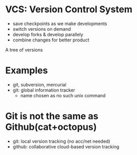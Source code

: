 # VCS: Version Control System
- save checkpoints as we make developments
- switch versions on demand
- develop forks & develop parallely
- combine changes for better product

A tree of versions

# Examples
- git, subversion, mercurial
- git: global information tracker 
    - name chosen as no such unix command

# Git is not the same as Github(cat+octopus)
- git: local version tracking (no acc/net needed)
- github: collaborative cloud-based version tracking